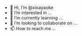 - 👋 Hi, I’m @xioayaoke
- 👀 I’m interested in ...
- 🌱 I’m currently learning ...
- 💞️ I’m looking to collaborate on ...
- 📫 How to reach me ...

<!---
xioayaoke/xioayaoke is a ✨ special ✨ repository because its `README.md` (this file) appears on your GitHub profile.
You can click the Preview link to take a look at your changes.
--->
